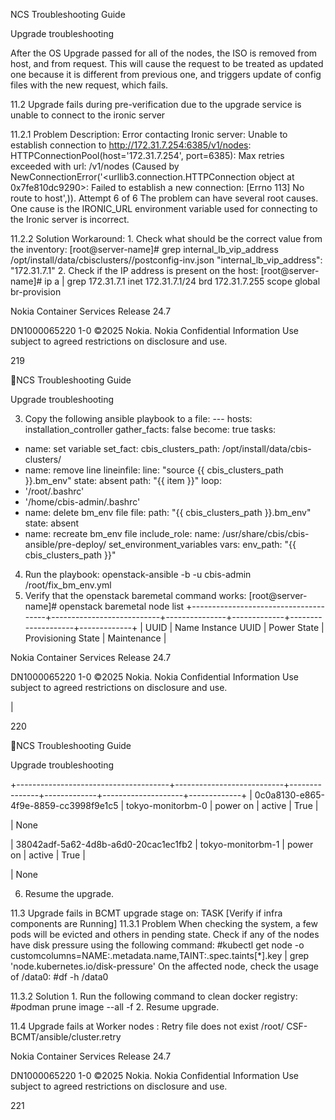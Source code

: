 NCS Troubleshooting Guide

Upgrade troubleshooting

After the OS Upgrade passed for all of the nodes, the ISO is removed
from host, and from request. This will cause the request to be treated
as updated one because it is different from previous one, and triggers
update of config files with the new request, which fails.

11.2 Upgrade fails during pre-verification due to the upgrade service is
unable to connect to the ironic server

11.2.1 Problem Description: Error contacting Ironic server: Unable to
establish connection to http://172.31.7.254:6385/v1/nodes:
HTTPConnectionPool(host='172.31.7.254', port=6385): Max retries exceeded
with url: /v1/nodes (Caused by
NewConnectionError('\<urllib3.connection.HTTPConnection object at
0x7fe810dc9290\>: Failed to establish a new connection: \[Errno 113\] No
route to host',)). Attempt 6 of 6 The problem can have several root
causes. One cause is the IRONIC\_URL environment variable used for
connecting to the Ironic server is incorrect.

11.2.2 Solution Workaround: 1. Check what should be the correct value
from the inventory: \[root\@server-name\]\# grep
internal\_lb\_vip\_address
/opt/install/data/cbisclusters/<your cluster name>/postconfig-inv.json
"internal\_lb\_vip\_address": "172.31.7.1" 2. Check if the IP address is
present on the host: \[root\@server-name\]\# ip a \| grep 172.31.7.1
inet 172.31.7.1/24 brd 172.31.7.255 scope global br-provision

Nokia Container Services Release 24.7

DN1000065220 1-0 ©2025 Nokia. Nokia Confidential Information Use subject
to agreed restrictions on disclosure and use.

219

NCS Troubleshooting Guide

Upgrade troubleshooting

3.  Copy the following ansible playbook to a file: --- hosts:
    installation\_controller gather\_facts: false become: true tasks:

-   name: set variable set\_fact: cbis\_clusters\_path:
    /opt/install/data/cbis-clusters/
-   name: remove line lineinfile: line: "source {{ cbis\_clusters\_path
    }}.bm\_env" state: absent path: "{{ item }}" loop:
-   '/root/.bashrc'
-   '/home/cbis-admin/.bashrc'
-   name: delete bm\_env file file: path: "{{ cbis\_clusters\_path
    }}.bm\_env" state: absent
-   name: recreate bm\_env file include\_role: name:
    /usr/share/cbis/cbis-ansible/pre-deploy/ set\_environment\_variables
    vars: env\_path: "{{ cbis\_clusters\_path }}"

4.  Run the playbook: openstack-ansible -b -u cbis-admin
    /root/fix\_bm\_env.yml
5.  Verify that the openstack baremetal command works:
    \[root\@server-name\]\# openstack baremetal node list
    +--------------------------------------+---------------------------+---------------+-------------+--------------------+-------------+
    \| UUID \| Name Instance UUID \| Power State \| Provisioning State
    \| Maintenance \|

Nokia Container Services Release 24.7

DN1000065220 1-0 ©2025 Nokia. Nokia Confidential Information Use subject
to agreed restrictions on disclosure and use.

| 

220

NCS Troubleshooting Guide

Upgrade troubleshooting

+--------------------------------------+---------------------------+---------------+-------------+--------------------+-------------+
\| 0c0a8130-e865-4f9e-8859-cc3998f9e1c5 \| tokyo-monitorbm-0 \| power on
\| active \| True \|

| None

| 38042adf-5a62-4d8b-a6d0-20cac1ec1fb2 \| tokyo-monitorbm-1
| power on
| active
| True
| 

| None

6.  Resume the upgrade.

11.3 Upgrade fails in BCMT upgrade stage on: TASK \[Verify if infra
components are Running\] 11.3.1 Problem When checking the system, a few
pods will be evicted and others in pending state. Check if any of the
nodes have disk pressure using the following command: \#kubectl get node
-o customcolumns=NAME:.metadata.name,TAINT:.spec.taints\[\*\].key \|
grep 'node.kubernetes.io/disk-pressure' On the affected node, check the
usage of /data0: \#df -h /data0

11.3.2 Solution 1. Run the following command to clean docker registry:
\#podman prune image --all -f 2. Resume upgrade.

11.4 Upgrade fails at Worker nodes : Retry file does not exist /root/
CSF-BCMT/ansible/cluster.retry

Nokia Container Services Release 24.7

DN1000065220 1-0 ©2025 Nokia. Nokia Confidential Information Use subject
to agreed restrictions on disclosure and use.

221



